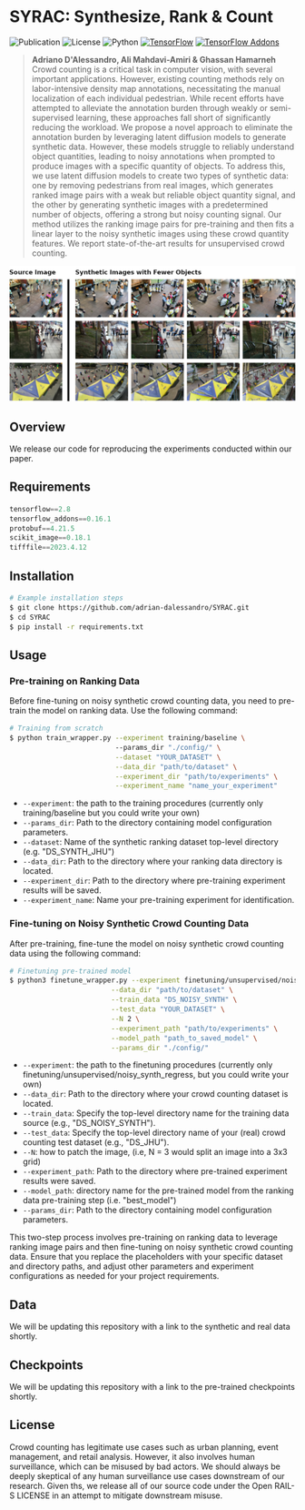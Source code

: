 # SYRAC: Synthesize, Rank & Count

![Publication](https://img.shields.io/badge/arXiv-5148232-red.svg)
![License](https://img.shields.io/badge/License-AI_Pubs_Open_RAIL_S-blue.svg)
![Python](https://img.shields.io/badge/Python-3.8-blue.svg)
[![TensorFlow](https://img.shields.io/badge/TensorFlow-2.8-orange.svg)](https://github.com/tensorflow/tensorflow/releases/tag/v2.8.0)
[![TensorFlow Addons](https://img.shields.io/badge/TensorFlow_Addons-0.16.1-orange.svg)](https://www.tensorflow.org/addons/overview)

> **Adriano D'Alessandro, Ali Mahdavi-Amiri \& Ghassan Hamarneh**  
>  Crowd counting is a critical task in computer vision, with several important applications. However, existing counting methods rely on labor-intensive density map annotations, necessitating the manual localization of each individual pedestrian. While recent efforts have attempted to alleviate the annotation burden through weakly or semi-supervised learning, these approaches fall short of significantly reducing the workload. We propose a novel approach to eliminate the annotation burden by leveraging latent diffusion models to generate synthetic data. However, these models struggle to reliably understand object quantities, leading to noisy annotations when prompted to produce images with a specific quantity of objects. To address this, we use latent diffusion models to create two types of synthetic data: one by removing pedestrians from real images, which generates ranked image pairs with a weak but reliable object quantity signal, and the other by generating synthetic images with a predetermined number of objects, offering a strong but noisy counting signal. Our method utilizes the ranking image pairs for pre-training and then fits a linear layer to the noisy synthetic images using these crowd quantity features. We report state-of-the-art results for unsupervised crowd counting. 

![Synthetic Images Header](figures/synthetic_images.png)

## Overview
We release our code for reproducing the experiments conducted within our paper.

## Requirements
```python
tensorflow==2.8
tensorflow_addons==0.16.1
protobuf==4.21.5
scikit_image==0.18.1
tifffile==2023.4.12
```
## Installation

```bash
# Example installation steps
$ git clone https://github.com/adrian-dalessandro/SYRAC.git
$ cd SYRAC
$ pip install -r requirements.txt
```

## Usage
### Pre-training on Ranking Data
Before fine-tuning on noisy synthetic crowd counting data, you need to pre-train the model on ranking data. Use the following command:

```bash
# Training from scratch
$ python train_wrapper.py --experiment training/baseline \ 
                          --params_dir "./config/" \
                          --dataset "YOUR_DATASET" \
                          --data_dir "path/to/dataset" \
                          --experiment_dir "path/to/experiments" \
                          --experiment_name "name_your_experiment"
```
- `--experiment`: the path to the training procedures (currently only training/baseline but you could write your own)
- `--params_dir`: Path to the directory containing model configuration parameters.
- `--dataset`: Name of the synthetic ranking dataset top-level directory (e.g. "DS_SYNTH_JHU")
- `--data_dir`: Path to the directory where your ranking data directory is located.
- `--experiment_dir`: Path to the directory where pre-training experiment results will be saved.
- `--experiment_name`: Name your pre-training experiment for identification.


### Fine-tuning on Noisy Synthetic Crowd Counting Data
After pre-training, fine-tune the model on noisy synthetic crowd counting data using the following command:
```bash
# Finetuning pre-trained model
$ python3 finetune_wrapper.py --experiment finetuning/unsupervised/noisy_synth_regress \
                         --data_dir "path/to/dataset" \
                         --train_data "DS_NOISY_SYNTH" \
                         --test_data "YOUR_DATASET" \
                         --N 2 \
                         --experiment_path "path/to/experiments" \
                         --model_path "path_to_saved_model" \
                         --params_dir "./config/"
```

- `--experiment`: the path to the finetuning procedures (currently only finetuning/unsupervised/noisy_synth_regress, but you could write your own)
- `--data_dir`: Path to the directory where your crowd counting dataset is located.
- `--train_data`: Specify the top-level directory name for the training data source (e.g., "DS_NOISY_SYNTH").
- `--test_data`: Specify the top-level directory name of your (real) crowd counting test dataset (e.g., "DS_JHU").
- `--N`: how to patch the image, (i.e, N = 3 would split an image into a 3x3 grid)
- `--experiment_path`: Path to the directory where pre-trained experiment results were saved.
- `--model_path`: directory name for the pre-trained model from the ranking data pre-training step (i.e. "best_model")
- `--params_dir`: Path to the directory containing model configuration parameters.

This two-step process involves pre-training on ranking data to leverage ranking image pairs and then fine-tuning on noisy synthetic crowd counting data. Ensure that you replace the placeholders with your specific dataset and directory paths, and adjust other parameters and experiment configurations as needed for your project requirements.

## Data

We will be updating this repository with a link to the synthetic and real data shortly.

## Checkpoints

We will be updating this repository with a link to the pre-trained checkpoints shortly.

## License

Crowd counting has legitimate use cases such as urban planning, event management, and retail analysis. However, it also involves human surveillance, which can be misused by bad actors. We should always be deeply skeptical of any human surveillance use cases downstream of our research. Given ths, we release all of our source code under the Open RAIL-S LICENSE in an attempt to mitigate downstream misuse.
